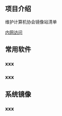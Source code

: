## 项目介绍

维护计算机协会镜像站清单

[内网访问](https://i.nbtca.space/)

## 常用软件

### xxx

### xxx

## 系统镜像

### xxx


